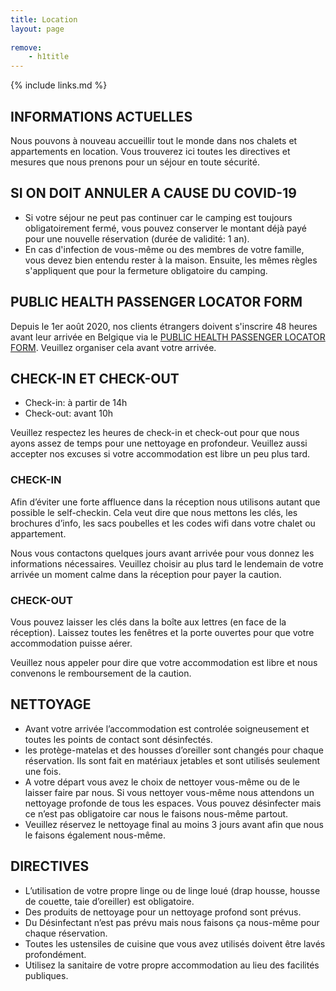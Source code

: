 ```yaml
---
title: Location
layout: page
    
remove:
    - h1title
---
```


{% include links.md %}

## INFORMATIONS ACTUELLES

Nous pouvons à nouveau accueillir tout le monde dans nos chalets et appartements en location. Vous trouverez ici toutes les directives et mesures que nous prenons pour un séjour en toute sécurité.

## SI ON DOIT ANNULER A CAUSE DU COVID-19

* Si votre séjour ne peut pas continuer car le camping est toujours obligatoirement fermé, vous pouvez conserver le montant déjà payé pour une nouvelle réservation (durée de validité: 1 an).
* En cas d'infection de vous-même ou des membres de votre famille, vous devez bien entendu rester à la maison. Ensuite, les mêmes règles s'appliquent que pour la fermeture obligatoire du camping.


## PUBLIC HEALTH PASSENGER LOCATOR FORM

Depuis le 1er août 2020, nos clients étrangers doivent s'inscrire 48 heures avant leur arrivée en Belgique via le [PUBLIC HEALTH PASSENGER LOCATOR FORM](https://travel.info-coronavirus.be/fr/public-health-passenger-locator-form). Veuillez organiser cela avant votre arrivée.

## CHECK-IN ET CHECK-OUT

* Check-in: à partir de 14h
* Check-out: avant 10h

Veuillez respectez les heures de check-in et check-out pour que nous ayons assez de temps pour une nettoyage en profondeur. Veuillez aussi accepter nos excuses si votre accommodation est libre un peu plus tard.


### CHECK-IN

Afin d’éviter une forte affluence dans la réception nous utilisons autant que possible le self-checkin. Cela veut dire que nous mettons les clés, les brochures d’info, les sacs poubelles et les codes wifi dans votre chalet ou appartement.

Nous vous contactons quelques jours avant arrivée pour vous donnez les informations nécessaires. Veuillez choisir au plus tard le lendemain de votre arrivée un moment calme dans la réception pour payer la caution.

### CHECK-OUT

Vous pouvez laisser les clés dans la boîte aux lettres (en face de la réception). Laissez toutes les fenêtres et la porte ouvertes pour que votre accommodation puisse aérer.

Veuillez nous appeler pour dire que votre accommodation est libre et nous convenons le remboursement de la caution.

## NETTOYAGE

* Avant votre arrivée l’accommodation est controlée soigneusement et toutes les points de contact sont désinfectés.
* les protège-matelas et des housses d’oreiller sont changés pour chaque réservation. Ils sont
fait en matériaux jetables et sont utilisés seulement une fois.
* A votre départ vous avez le choix de nettoyer vous-même ou de le laisser faire par nous.
Si vous nettoyer vous-même nous attendons un nettoyage profonde de tous les espaces.
Vous pouvez désinfecter mais ce n’est pas obligatoire car nous le faisons nous-même partout.
* Veuillez réservez le nettoyage final au moins 3 jours avant afin que nous le faisons
également nous-même.


## DIRECTIVES

* L’utilisation de votre propre linge ou de linge loué (drap housse, housse de couette,
taie d’oreiller) est obligatoire.
* Des produits de nettoyage pour un nettoyage profond sont prévus.
* Du Désinfectant
n’est pas prévu mais nous faisons ça nous-même pour chaque réservation.
* Toutes les ustensiles de cuisine que vous avez utilisés doivent être lavés profondément.
* Utilisez la sanitaire de votre propre accommodation au lieu des facilités publiques.
